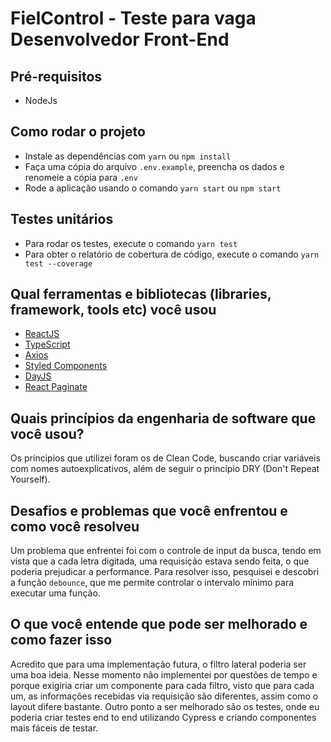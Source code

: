 # FielControl - Teste para vaga Desenvolvedor Front-End

## Pré-requisitos

- NodeJs

## Como rodar o projeto

- Instale as dependências com `yarn` ou `npm install`
- Faça uma cópia do arquivo `.env.example`, preencha os dados e renomeie a cópia para `.env`
- Rode a aplicação usando o comando `yarn start` ou `npm start`

## Testes unitários

- Para rodar os testes, execute o comando `yarn test`
- Para obter o relatório de cobertura de código, execute o comando `yarn test --coverage`

## Qual ferramentas e bibliotecas (libraries, framework, tools etc) você usou

- [ReactJS](https://pt-br.reactjs.org/docs/getting-started.html)
- [TypeScript](https://www.typescriptlang.org/docs/)
- [Axios](https://axios-http.com/docs/intro)
- [Styled Components](https://styled-components.com/docs)
- [DayJS](https://day.js.org/)
- [React Paginate](https://www.npmjs.com/package/react-paginate)

## Quais princípios da engenharia de software que você usou?

Os príncipios que utilizei foram os de Clean Code, buscando criar variáveis com nomes autoexplicativos, além de seguir o princípio DRY (Don't Repeat Yourself).

## Desafios e problemas que você enfrentou e como você resolveu

Um problema que enfrentei foi com o controle de input da busca, tendo em vista que a cada letra digitada, uma requisição estava sendo feita, o que poderia prejudicar a performance. Para resolver isso, pesquisei e descobri a função `debounce`, que me permite controlar o intervalo mínimo para executar uma função.

## O que você entende que pode ser melhorado e como fazer isso

Acredito que para uma implementação futura, o filtro lateral poderia ser uma boa ideia. Nesse momento não implementei por questões de tempo e porque exigiria criar um componente para cada filtro, visto que para cada um, as informações recebidas via requisição são diferentes, assim como o layout difere bastante.
Outro ponto a ser melhorado são os testes, onde eu poderia criar testes end to end utilizando Cypress e criando componentes mais fáceis de testar.
